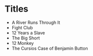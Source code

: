 # Titles

- A River Runs Through It
- Fight Club
- 12 Years a Slave
- The Big Short
- 12 Monkey
- The Cursios Case of Benjamin Button

